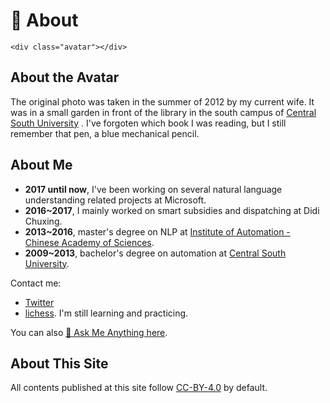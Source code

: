 # 👋 About

```@raw html
<div class="avatar"></div>
```

## About the Avatar

The original photo was taken in the summer of 2012 by my current wife. It was in a small garden in front of the library in the south campus of [Central South University](https://en.csu.edu.cn/) . I've forgoten which book I was reading, but I still remember that pen, a blue mechanical pencil.

## About Me

- **2017 until now**, I've been working on several natural language understanding related projects at Microsoft.
- **2016~2017**, I mainly worked on smart subsidies and dispatching at Didi Chuxing.
- **2013~2016**, master's degree on NLP at [Institute of Automation - Chinese Academy of Sciences](http://english.ia.cas.cn/).
- **2009~2013**, bachelor's degree on automation at [Central South University](https://en.csu.edu.cn/).

Contact me:

- [Twitter](https://twitter.com/TianJun1991)
- [lichess](https://lichess.org/@/Jun_Tian). I'm still learning and practicing.

You can also [🙋 Ask Me Anything here](/AMA).

## About This Site

All contents published at this site follow [CC-BY-4.0](https://creativecommons.org/licenses/by/4.0/) by default.


